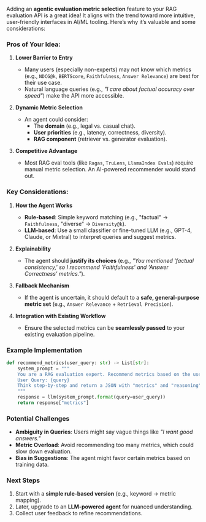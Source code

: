 Adding an **agentic evaluation metric selection** feature to your RAG evaluation API is a great idea! It aligns with the trend toward more intuitive, user-friendly interfaces in AI/ML tooling. Here’s why it’s valuable and some considerations:

### **Pros of Your Idea:**

1. **Lower Barrier to Entry**

   - Many users (especially non-experts) may not know which metrics (e.g., `NDCG@k`, `BERTScore`, `Faithfulness`, `Answer Relevance`) are best for their use case.
   - Natural language queries (e.g., _"I care about factual accuracy over speed"_) make the API more accessible.

2. **Dynamic Metric Selection**

   - An agent could consider:
     - The **domain** (e.g., legal vs. casual chat).
     - **User priorities** (e.g., latency, correctness, diversity).
     - **RAG component** (retriever vs. generator evaluation).

3. **Competitive Advantage**
   - Most RAG eval tools (like `Ragas`, `TruLens`, `LlamaIndex Evals`) require manual metric selection. An AI-powered recommender would stand out.

### **Key Considerations:**

1. **How the Agent Works**

   - **Rule-based**: Simple keyword matching (e.g., "factual" → `Faithfulness`, "diverse" → `Diversity@k`).
   - **LLM-based**: Use a small classifier or fine-tuned LLM (e.g., GPT-4, Claude, or Mixtral) to interpret queries and suggest metrics.

2. **Explainability**

   - The agent should **justify its choices** (e.g., _"You mentioned 'factual consistency,' so I recommend 'Faithfulness' and 'Answer Correctness' metrics."_).

3. **Fallback Mechanism**

   - If the agent is uncertain, it should default to a **safe, general-purpose metric set** (e.g., `Answer Relevance` + `Retrieval Precision`).

4. **Integration with Existing Workflow**
   - Ensure the selected metrics can be **seamlessly passed** to your existing evaluation pipeline.

### **Example Implementation**

```python
def recommend_metrics(user_query: str) -> List[str]:
    system_prompt = """
    You are a RAG evaluation expert. Recommend metrics based on the user's needs.
    User Query: {query}
    Think step-by-step and return a JSON with "metrics" and "reasoning".
    """
    response = llm(system_prompt.format(query=user_query))
    return response["metrics"]
```

### **Potential Challenges**

- **Ambiguity in Queries**: Users might say vague things like _"I want good answers."_
- **Metric Overload**: Avoid recommending too many metrics, which could slow down evaluation.
- **Bias in Suggestions**: The agent might favor certain metrics based on training data.

### **Next Steps**

1. Start with a **simple rule-based version** (e.g., keyword → metric mapping).
2. Later, upgrade to an **LLM-powered agent** for nuanced understanding.
3. Collect user feedback to refine recommendations.
